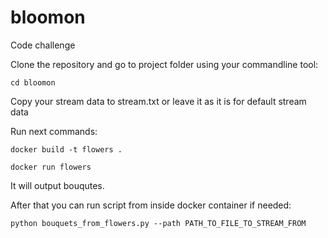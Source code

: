# bloomon
Code challenge

Clone the repository and go to project folder using your commandline tool:
    
    cd bloomon

Copy your stream data to stream.txt or leave it as it is for default stream data

Run next commands:

    docker build -t flowers .
    
    docker run flowers

It will output bouqutes. 

After that you can run script from inside docker container if needed:

    python bouquets_from_flowers.py --path PATH_TO_FILE_TO_STREAM_FROM
